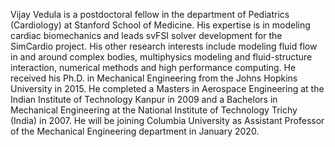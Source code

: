 Vijay Vedula is a postdoctoral fellow in the department of Pediatrics (Cardiology) at Stanford School of Medicine. His expertise is in modeling cardiac biomechanics and leads svFSI solver development for the SimCardio project. His other research interests include modeling fluid flow in and around complex bodies, multiphysics modeling and fluid-structure interaction, numerical methods and high performance computing. He received his Ph.D. in Mechanical Engineering from the Johns Hopkins University in 2015. He completed a Masters in Aerospace Engineering at the Indian Institute of Technology Kanpur in 2009 and a Bachelors in Mechanical Engineering at the National Institute of Technology Trichy (India) in 2007. He will be joining Columbia University as Assistant Professor of the Mechanical Engineering department in January 2020.
